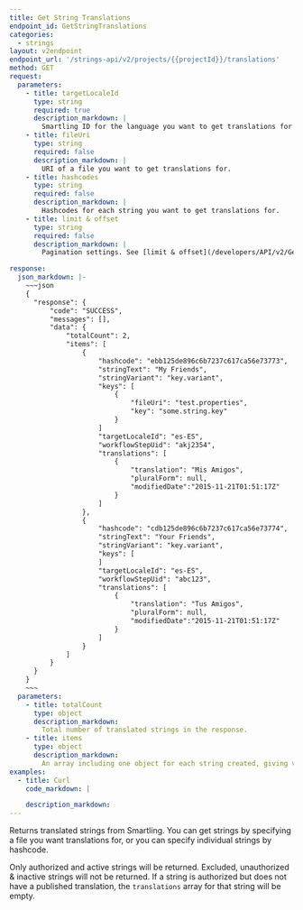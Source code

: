 ```yaml
---
title: Get String Translations
endpoint_id: GetStringTranslations
categories:
  - strings
layout: v2endpoint
endpoint_url: '/strings-api/v2/projects/{{projectId}}/translations'
method: GET
request:
  parameters:
    - title: targetLocaleId
      type: string
      required: true
      description_markdown: |
        Smartling ID for the language you want to get translations for.
    - title: fileUri
      type: string
      required: false
      description_markdown: |
        URI of a file you want to get translations for.
    - title: hashcodes
      type: string
      required: false
      description_markdown: |
        Hashcodes for each string you want to get translations for.
    - title: limit & offset
      type: string
      required: false
      description_markdown: |
        Pagination settings. See [limit & offset](/developers/API/v2/General-Information/Limit-and-Offset/) for more. By default returns will be limited to 500 per request. This is also the maximum allowed value. You can set smaller return sizes by setting `limit` to a value less than `500`.

response:
  json_markdown: |-
    ~~~json
    {
      "response": {
          "code": "SUCCESS",
          "messages": [],
          "data": {
              "totalCount": 2,
              "items": [
                  {
                      "hashcode": "ebb125de896c6b7237c617ca56e73773",
                      "stringText": "My Friends",
                      "stringVariant": "key.variant",
                      "keys": [
                          {
                              "fileUri": "test.properties",
                              "key": "some.string.key"
                          }
                      ]
                      "targetLocaleId": "es-ES",
                      "workflowStepUid": "akj2354",
                      "translations": [
                          {
                              "translation": "Mis Amigos",
                              "pluralForm": null,
                              "modifiedDate":"2015-11-21T01:51:17Z"
                          }
                      ]
                  },
                  {
                      "hashcode": "cdb125de896c6b7237c617ca56e73774",
                      "stringText": "Your Friends",
                      "stringVariant": "key.variant",
                      "keys": [
                      ]
                      "targetLocaleId": "es-ES",
                      "workflowStepUid": "abc123",
                      "translations": [
                          {
                              "translation": "Tus Amigos",
                              "pluralForm": null,
                              "modifiedDate":"2015-11-21T01:51:17Z"
                          }
                      ]
                  }
              ]
          }
      }
    }
    ~~~
  parameters:
    - title: totalCount
      type: object
      description_markdown:
        Total number of translated strings in the response.
    - title: items
      type: object
      description_markdown:
        An array including one object for each string created, giving variant metadata, text of the string, and an array of translations. In many cases the translation array will only contain one item with a plural form of `null`. For plural strings, a translation array object will be returned for each plural form. Plural forms follow [CLDR rules](http://unicode.org/repos/cldr-tmp/trunk/diff/supplemental/language_plural_rules.html).
examples:
  - title: Curl
    code_markdown: |

    description_markdown:
---
```


Returns translated strings from Smartling. You can get strings by specifying a file you want translations for, or you can specify individual strings by hashcode.

Only authorized and active strings will be returned. Excluded, unauthorized & inactive strings will not be returned. If a string is authorized but does not have a published translation, the `translations` array for that string will be empty.